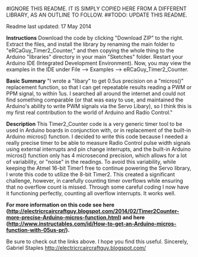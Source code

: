 
#IGNORE THIS README. IT IS SIMPLY COPIED HERE FROM A DIFFERENT LIBRARY, AS AN OUTLINE TO FOLLOW.
##TODO: UPDATE THIS README.

Readme last updated: 17 May 2014

**Instructions**
Download the code by clicking "Download ZIP" to the right.  Extract the files, and install the library by renaming the main folder to "eRCaGuy_Timer2_Counter," and then copying the whole thing to the Arduino "libraries" directory in your main "Sketches" folder.  Restart your Arduino IDE (Integrated Development Environment).  Now, you may view the examples in the IDE under File --> Examples --> eRCaGuy_Timer2_Counter.

**Basic Summary**
"I wrote a "libary" to get 0.5us precision on a "micros()" replacement function, so that I can get repeatable results reading a PWM or PPM signal, to within 1us.  I searched all around the internet and could not find something comparable (or that was easy to use, and maintained the Arduino's ability to write PWM signals via the Servo Libary), so I think this is my first real contribution to the world of Arduino and Radio Control."  

**Description**
This Timer2_Counter code is a very generic timer tool to be used in Arduino boards in conjunction with, or in replacement of the built-in Arduino micros() function.  I decided to write this code because I needed a really precise timer to be able to measure Radio Control pulse width signals using external interrupts and pin change interrupts, and the built-in Arduino micros() function only has 4 microsecond precision, which allows for a lot of variability, or "noise" in the readings.  To avoid this variability, while keeping the Atmel 16-bit Timer1 free to continue powering the Servo library, I wrote this code to utilize the 8-bit Timer2.  This created a significant challenge, however, in carefully counting timer overflows while ensuring that no overflow count is missed.  Through some careful coding I now have it functioning perfectly, counting all overflow interrupts.  It works well.

**For more information on this code see here (http://electricrcaircraftguy.blogspot.com/2014/02/Timer2Counter-more-precise-Arduino-micros-function.html) and here (http://www.instructables.com/id/How-to-get-an-Arduino-micros-function-with-05us-pr/).**

Be sure to check out the links above.  I hope you find this useful.
Sincerely,
Gabriel Staples
http://electricrcaircraftguy.blogspot.com/